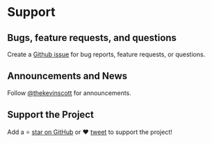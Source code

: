 # Support

## Bugs, feature requests, and questions

Create a [Github issue](https://github.com/thekevinscott/UpscalerJS/issues) for bug reports, feature requests, or questions.

## Announcements and News
Follow [@thekevinscott](https://twitter.com/thekevinscott) for announcements.

## Support the Project
Add a ⭐️ [star on GitHub](https://github.com/thekevinscott/UpscalerJS) or ❤️ [tweet](https://twitter.com/intent/tweet?url=https%3A%2F%2Fgithub.com%2Fthekevinscott%2Fupscaler&via=thekevinscott&hashtags=javascript,image-enhancement,tensorflow.js,super-resolution) to support the project!
